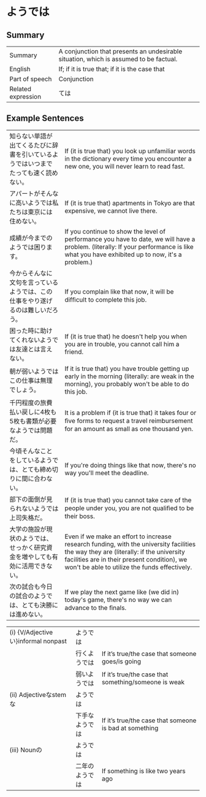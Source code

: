 # ようでは

## Summary

<table><tr>   <td>Summary</td>   <td>A conjunction that presents an undesirable situation, which is assumed to be factual.</td></tr><tr>   <td>English</td>   <td>If; if it is true that; if it is the case that</td></tr><tr>   <td>Part of speech</td>   <td>Conjunction</td></tr><tr>   <td>Related expression</td>   <td>ては</td></tr></table>

## Example Sentences

<table><tr>   <td>知らない単語が出てくるたびに辞書を引いているようではいつまでたっても速く読めない。</td>   <td>If (it is true that) you look up unfamiliar words in the dictionary every time you encounter a new one, you will never learn to read fast.</td></tr><tr>   <td>アパートがそんなに高いようでは私たちは東京には住めない。</td>   <td>If (it is true that) apartments in Tokyo are that expensive, we cannot live there.</td></tr><tr>   <td>成績が今までのようでは困ります。</td>   <td>If you continue to show the level of performance you have to date, we will have a problem. (literally: If your performance is like what you have exhibited up to now, it's a problem.)</td></tr><tr>   <td>今からそんなに文句を言っているようでは、この仕事をやり遂げるのは難しいだろう。</td>   <td>If you complain like that now, it will be difﬁcult to complete this job.</td></tr><tr>   <td>困った時に助けてくれないようでは友達とは言えない。</td>   <td>If (it is true that) he doesn't help you when you are in trouble, you cannot call him a friend.</td></tr><tr>   <td>朝が弱いようではこの仕事は無理でしょう。</td>   <td>If it is true that) you have trouble getting up early in the morning (literally: are weak in the morning), you probably won't be able to do this job.</td></tr><tr>   <td>千円程度の旅費払い戻しに4枚も5枚も書類が必要なようでは問題だ。</td>   <td>It is a problem if (it is true that) it takes four or ﬁve forms to request a travel reimbursement for an amount as small as one thousand yen.</td></tr><tr>   <td>今頃そんなことをしているようでは、とても締め切りに間に合わない。</td>   <td>If you're doing things like that now, there's no way you'll meet the deadline.</td></tr><tr>   <td>部下の面倒が見られないようでは上司失格だ。</td>   <td>If (it is true that) you cannot take care of the people under you, you are not qualiﬁed to be their boss.</td></tr><tr>   <td>大学の施設が現状のようでは、せっかく研究資金を増やしても有効に活用できない。</td>   <td>Even if we make an effort to increase research funding, with the university facilities the way they are (literally: if the university facilities are in their present condition), we won't be able to utilize the funds effectively.</td></tr><tr>   <td>次の試合も今日の試合のようでは、とても決勝には進めない。</td>   <td>If we play the next game like (we did in) today's game, there's no way we can advance to the ﬁnals.</td></tr></table>

<table class="table"><tbody><tr class="tr head"><td class="td"><span class="numbers">(i)</span> <span class="bold">{V/Adjectiveい}informal nonpast</span></td><td class="td"><span class="concept">ようでは</span></td><td class="td"></td></tr><tr class="tr"><td class="td"></td><td class="td"><span>行く</span><span class="concept">ようでは</span></td><td class="td"><span>If it’s true/the case that someone goes/is going</span></td></tr><tr class="tr"><td class="td"></td><td class="td"><span>弱い</span><span class="concept">ようでは</span></td><td class="td"><span>If it’s true/the case that something/someone is weak</span></td></tr><tr class="tr head"><td class="td"><span class="numbers">(ii)</span> <span class="bold">Adjectiveなstemな</span></td><td class="td"><span class="concept">ようでは</span></td><td class="td"></td></tr><tr class="tr"><td class="td"></td><td class="td"><span>下手な</span><span class="concept">ようでは</span></td><td class="td"><span>If it’s true/the case that someone is bad at something</span></td></tr><tr class="tr head"><td class="td"><span class="numbers">(iii)</span> <span class="bold">Nounの</span></td><td class="td"><span class="concept">ようでは</span></td><td class="td"></td></tr><tr class="tr"><td class="td"></td><td class="td"><span>二年の</span><span class="concept">ようでは</span></td><td class="td"><span>If something is like two years ago</span></td></tr></tbody></table>

